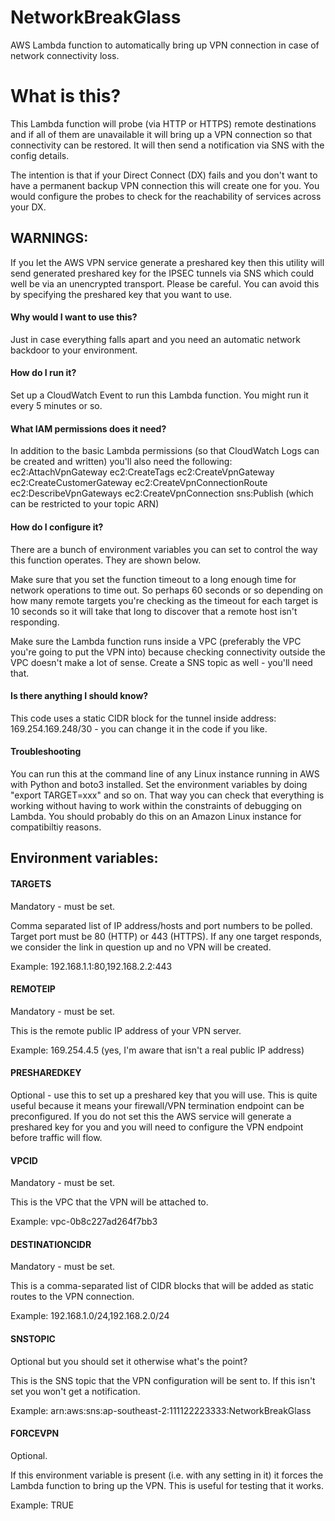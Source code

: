 # NetworkBreakGlass
AWS Lambda function to automatically bring up VPN connection in case of network connectivity loss.

# What is this?
This Lambda function will probe (via HTTP or HTTPS) remote destinations and if all of them are unavailable it will bring up a VPN connection so that connectivity can be restored. It will then send a notification via SNS with the config details.

The intention is that if your Direct Connect (DX) fails and you don't want to have a permanent backup VPN connection this will create one for you. You would configure the probes to check for the reachability of services across your DX.

## WARNINGS:
If you let the AWS VPN service generate a preshared key then this utility will send generated preshared key for the IPSEC tunnels via SNS which could well be via an unencrypted transport. Please be careful. You can avoid this by specifying the preshared key that you want to use.

#### Why would I want to use this?
Just in case everything falls apart and you need an automatic network backdoor to your environment.

#### How do I run it?
Set up a CloudWatch Event to run this Lambda function. You might run it every 5 minutes or so.

#### What IAM permissions does it need?
In addition to the basic Lambda permissions (so that CloudWatch Logs can be created and written) you'll also need the following:
  ec2:AttachVpnGateway
  ec2:CreateTags
  ec2:CreateVpnGateway
  ec2:CreateCustomerGateway
  ec2:CreateVpnConnectionRoute
  ec2:DescribeVpnGateways
  ec2:CreateVpnConnection
  sns:Publish (which can be restricted to your topic ARN)

#### How do I configure it?
There are a bunch of environment variables you can set to control the way this function operates. They are shown below.

Make sure that you set the function timeout to a long enough time for network operations to time out. So perhaps 60 seconds or so depending on how many remote targets you're checking as the timeout for each target is 10 seconds so it will take that long to discover that a remote host isn't responding.

Make sure the Lambda function runs inside a VPC (preferably the VPC you're  going to put the VPN into) because checking connectivity outside the VPC doesn't make a lot of sense. Create a SNS topic as well - you'll need that.

#### Is there anything I should know?
This code uses a static CIDR block for the tunnel inside address: 169.254.169.248/30 - you can change it in the code if you like.

#### Troubleshooting
You can run this at the command line of any Linux instance running in AWS with Python and boto3 installed. Set the environment variables by doing "export TARGET=xxx" and so on. That way you can check that everything is working without having to work within the constraints of debugging on Lambda. You should probably do this on an Amazon Linux instance for compatibiltiy reasons.

## Environment variables:
#### TARGETS
  Mandatory - must be set.

  Comma separated list of IP address/hosts and port numbers to be polled. Target port must be 80 (HTTP) or 443 (HTTPS). If any one target responds, we consider the link in question up and no VPN will be created.

  Example: 192.168.1.1:80,192.168.2.2:443

#### REMOTEIP
  Mandatory - must be set.
  
  This is the remote public IP address of your VPN server.
  
  Example: 169.254.4.5 (yes, I'm aware that isn't a real public IP address)

#### PRESHAREDKEY
  Optional - use this to set up a preshared key that you will use. This is quite useful because it means your firewall/VPN termination endpoint can be preconfigured. If you do not set this the AWS service will generate a preshared key for you and you will need to configure the VPN endpoint before traffic will flow.

#### VPCID
  Mandatory - must be set.
  
  This is the VPC that the VPN will be attached to.
  
  Example: vpc-0b8c227ad264f7bb3

#### DESTINATIONCIDR
  Mandatory - must be set.
  
  This is a comma-separated list of CIDR blocks that will be added as static routes to the VPN connection.

  Example: 192.168.1.0/24,192.168.2.0/24

#### SNSTOPIC
  Optional but you should set it otherwise what's the point?
  
  This is the SNS topic that the VPN configuration will be sent to. If this isn't set you won't get a notification.
  
  Example: arn:aws:sns:ap-southeast-2:111122223333:NetworkBreakGlass

#### FORCEVPN
  Optional.
  
  If this environment variable is present (i.e. with any setting in it) it forces the Lambda function to bring up the VPN. This is useful for testing that it works.
  
  Example: TRUE
